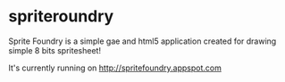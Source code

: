 spriteroundry
=============

Sprite Foundry is a simple gae and html5 application created for drawing simple 8 bits spritesheet!

It's currently running on http://spritefoundry.appspot.com
